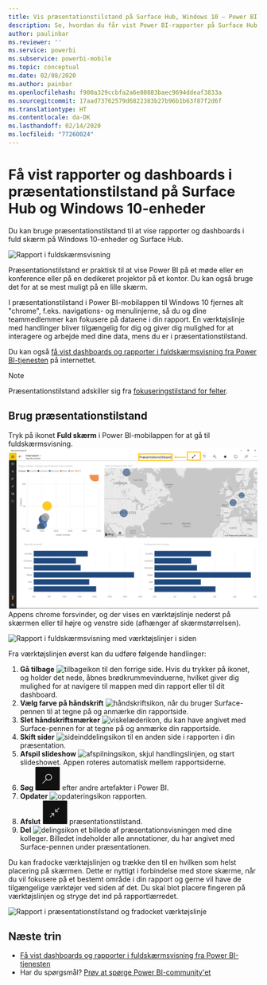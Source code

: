 ```yaml
---
title: Vis præsentationstilstand på Surface Hub, Windows 10 – Power BI
description: Se, hvordan du får vist Power BI-rapporter på Surface Hub, og hvordan du får vist Power BI-dashboards, -rapporter og -felter i fuldskærmsvisning på Windows 10-enheder.
author: paulinbar
ms.reviewer: ''
ms.service: powerbi
ms.subservice: powerbi-mobile
ms.topic: conceptual
ms.date: 02/08/2020
ms.author: painbar
ms.openlocfilehash: f900a329ccbfa2a6e80883baec9694ddeaf3833a
ms.sourcegitcommit: 17aad73762579d6822383b27b96b1b63f87f2d6f
ms.translationtype: HT
ms.contentlocale: da-DK
ms.lasthandoff: 02/14/2020
ms.locfileid: "77260024"
---
```

# <a name="view-reports-and-dashboards-in-presentation-mode-on-surface-hub-and-windows-10-devices"></a>Få vist rapporter og dashboards i præsentationstilstand på Surface Hub og Windows 10-enheder
Du kan bruge præsentationstilstand til at vise rapporter og dashboards i fuld skærm på Windows 10-enheder og Surface Hub. 

![Rapport i fuldskærmsvisning](./media/mobile-windows-10-app-presentation-mode/power-bi-presentation-mode-2.png)

Præsentationstilstand er praktisk til at vise Power BI på et møde eller en konference eller på en dedikeret projektor på et kontor. Du kan også bruge det for at se mest muligt på en lille skærm. 

I præsentationstilstand i Power BI-mobilappen til Windows 10 fjernes alt "chrome", f.eks. navigations- og menulinjerne, så du og dine teammedlemmer kan fokusere på dataene i din rapport. En værktøjslinje med handlinger bliver tilgængelig for dig og giver dig mulighed for at interagere og arbejde med dine data, mens du er i præsentationstilstand.

Du kan også [få vist dashboards og rapporter i fuldskærmsvisning fra Power BI-tjenesten](../end-user-focus.md) på internettet.

> [!NOTE]
> Præsentationstilstand adskiller sig fra [fokuseringstilstand for felter](mobile-tiles-in-the-mobile-apps.md).
> 
> 

## <a name="use-presentation-mode"></a>Brug præsentationstilstand
Tryk på ikonet **Fuld skærm** i Power BI-mobilappen for at gå til fuldskærmsvisning.
![Ikonet Fuld skærm](././media/mobile-windows-10-app-presentation-mode/power-bi-full-screen-icon.png) Appens chrome forsvinder, og der vises en værktøjslinje nederst på skærmen eller til højre og venstre side (afhænger af skærmstørrelsen).

![Rapport i fuldskærmsvisning med værktøjslinjer i siden](./media/mobile-windows-10-app-presentation-mode/power-bi-presentation-mode-2.png)

Fra værktøjslinjen øverst kan du udføre følgende handlinger:

1. **Gå tilbage** ![tilbageikon](./media/mobile-windows-10-app-presentation-mode/power-bi-windows-10-presentation-back-icon.png) til den forrige side. Hvis du trykker på ikonet, og holder det nede, åbnes brødkrummevinduerne, hvilket giver dig mulighed for at navigere til mappen med din rapport eller til dit dashboard.
2. **Vælg farve på håndskrift** ![håndskriftsikon](./media/mobile-windows-10-app-presentation-mode/power-bi-windows-10-presentation-ink-icon.png), når du bruger Surface-pennen til at tegne på og anmærke din rapportside.
3. **Slet håndskriftsmærker** ![viskelæderikon](./media/mobile-windows-10-app-presentation-mode/power-bi-windows-10-presentation-eraser-icon.png), du kan have angivet med Surface-pennen for at tegne på og anmærke din rapportside.  
4. **Skift sider** ![sideinddelingsikon](./media/mobile-windows-10-app-presentation-mode/power-bi-windows-10-presentation-pages-icon.png) til en anden side i rapporten i din præsentation.
5. **Afspil slideshow** ![afspilningsikon](./media/mobile-windows-10-app-presentation-mode/power-bi-windows-10-presentation-play-icon.png), skjul handlingslinjen, og start slideshowet. Appen roteres automatisk mellem rapportsiderne. 
6. **Søg** ![søgeikon](./media/mobile-windows-10-app-presentation-mode/power-bi-windows-10-presentation-search-icon.png) efter andre artefakter i Power BI.
7. **Opdater** ![opdateringsikon](./media/mobile-windows-10-app-presentation-mode/power-bi-windows-10-presentation-refresh-icon.png) rapporten.
8. **Afslut** ![afslutning af fuldskærmstilstand](./media/mobile-windows-10-app-presentation-mode/power-bi-windows-10-exit-full-screen-icon.png) præsentationstilstand.
8. **Del** ![delingsikon](./media/mobile-windows-10-app-presentation-mode/power-bi-windows-10-share-icon.png) et billede af præsentationsvisningen med dine kolleger. Billedet indeholder alle annotationer, du har angivet med Surface-pennen under præsentationen.

Du kan fradocke værktøjslinjen og trække den til en hvilken som helst placering på skærmen. Dette er nyttigt i forbindelse med store skærme, når du vil fokusere på et bestemt område i din rapport og gerne vil have de tilgængelige værktøjer ved siden af det. Du skal blot placere fingeren på værktøjslinjen og stryge det ind på rapportlærredet.

![Rapport i præsentationstilstand og fradocket værktøjslinje](./media/mobile-windows-10-app-presentation-mode/power-bi-windows-10-presentation-drag-toolbar-2.png)


## <a name="next-steps"></a>Næste trin
* [Få vist dashboards og rapporter i fuldskærmsvisning fra Power BI-tjenesten](../end-user-focus.md)
* Har du spørgsmål? [Prøv at spørge Power BI-community'et](https://community.powerbi.com/)

